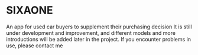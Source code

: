# SIXAONE
An app for used car buyers to supplement their purchasing decision It is still under development and improvement, and different models and more introductions will be added later in the project. If you encounter problems in use, please contact me
